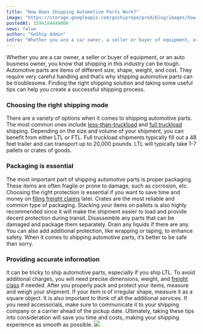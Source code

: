 ```yaml
---
title: "How Does Shipping Automotive Parts Work?"
image: "https://storage.googleapis.com/goshiprepo/prod/blog/images/how-does-the-shipping-of-automotive-parts-work.jpg"
postedAt: 1594184449000
news: false
author: "GoShip Admin"
intro: "Whether you are a car owner, a seller or buyer of equipment, or an auto business owner, you know that shipping in this industry can be tough. Automotive parts are items of different size, shape, weight, and cost. They require very careful handling and that’s why shipping automotive parts can be troublesome. Finding the right shipping solution and taking some useful tips can help you create a successful shipping process. \n\nChoosing the right shipping mode\n\nThere are a variety of options when it comes to ship"
---
```

Whether you are a car owner, a seller or buyer of equipment, or an auto business owner, you know that shipping in this industry can be tough. Automotive parts are items of different size, shape, weight, and cost. They require very careful handling and that’s why shipping automotive parts can be troublesome. Finding the right shipping solution and taking some useful tips can help you create a successful shipping process.

### Choosing the right shipping mode

There are a variety of options when it comes to shipping automotive parts. The most common ones include [less-than-truckload](https://www.goship.com/shipping-services/ltl-freight-shipping/) and [full truckload](https://www.goship.com/shipping-services/truckload-freight-shipping/) shipping. Depending on the size and volume of your shipment, you can benefit from either LTL or FTL. Full truckload shipments typically fill out a 48 feet trailer and can transport up to 20,000 pounds. LTL will typically take 1-7 pallets or crates of goods.

### Packaging is essential

The most important part of shipping automotive parts is proper packaging. These items are often fragile or prone to damage, such as corrosion, etc. Choosing the right protection is essential if you want to save time and money on [filing freight claims](https://www.goship.com/blog/how-to-file-a-freight-claim/) later. Crates are the most reliable and common type of packaging. Stacking your items on pallets is also highly recommended since it will make the shipment easier to load and provide decent protection during transit. Disassemble any parts that can be damaged and package them separately. Drain any liquids if there are any. You can also add additional protection, like wrapping or taping, to enhance safety. When it comes to shipping automotive parts, it’s better to be safe than sorry.

### Providing accurate information

It can be tricky to ship automotive parts, especially if you ship LTL. To avoid additional charges, you will need precise dimensions, weight, and [freight class](https://www.goship.com/blog/blog-everything-you-need-to-know-about-ltl-freight-class/) if needed. After you properly pack and protect your items, measure and weigh your shipment. If your item is of irregular shape, measure it as a square object. It is also important to think of all the additional services. If you need accessorials, make sure to communicate it to your shipping company or a carrier ahead of the pickup date. Ultimately, taking these tips into consideration will save you time and costs, making your shipping experience as smooth as possible. [![](https://www.goship.com/wp-content/uploads/2021/02/1ace89b4-fe28-40ff-a2a7-4cddc60fc9ec.png)](https://www.goship.com/)
